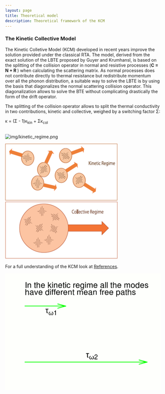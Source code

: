 ```yaml
---
layout: page
title: Theoretical model 
description: Theoretical framework of the KCM 
---
```


### The Kinetic Collective Model

The Kinetic Colletive Model (KCM) developed in recent years improve the solution provided under the classical RTA.
The model, derived from the exact solution of the LBTE proposed by Guyer and Krumhansl,
is based on the splitting of the collision operator in normal and resistive processes (<b>C = N + R </b>) when calculating the scattering matrix.
As normal processes does not contribute directly to thermal resistance but redistribute momentum over all the phonon distribution,
a suitable way to solve the LBTE is by using the basis that diagonalizes the normal scattering collision operator.
This diagonalization allows to solve the BTE without complicating drastically the form of the drift operator.

The splitting of the collision operator allows to split the thermal conductivity in two contributions, kinetic and collective, 
weighed by a switching factor &Sigma;:

<div style="text-align_center;">&kappa; = (&Sigma; - 1)&kappa;<sub>kin</sub> + &Sigma;&kappa;<sub>col</sub></div>

<p>
 <br>
 <img class="ipsImage" src="https://physta.github.io/img/kinetic_regime.png" alt="img/kinetic_regime.png">
</p>

![figkin](img/kinetic_regime.png)
![figcol](img/collective.png)

For a full understanding of the KCM look at [References](https://physta.github.io/articles/).

![fignormal](img/anim.gif)
